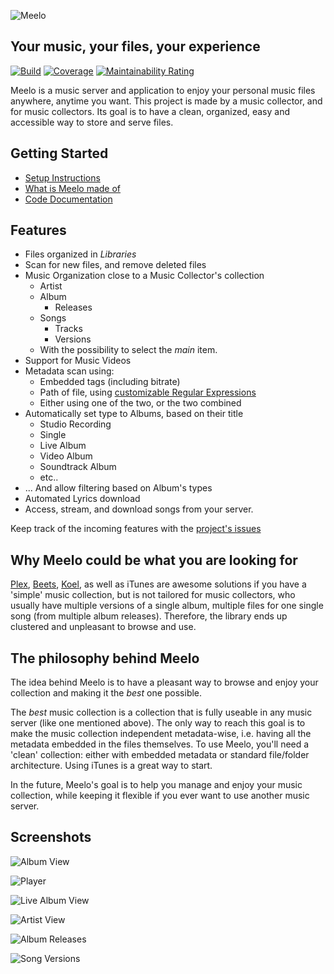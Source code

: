 ![Meelo](front/public/banner.png)

## Your music, your files, your experience

[![Build](https://github.com/Arthi-chaud/Meelo/actions/workflows/build.yml/badge.svg)](https://github.com/Arthi-chaud/Meelo/actions/workflows/build.yml)
[![Coverage](https://sonarcloud.io/api/project_badges/measure?project=Arthi-chaud_Meelo&metric=coverage)](https://sonarcloud.io/summary/new_code?id=Arthi-chaud_Meelo)
[![Maintainability Rating](https://sonarcloud.io/api/project_badges/measure?project=Arthi-chaud_Meelo&metric=sqale_rating)](https://sonarcloud.io/summary/new_code?id=Arthi-chaud_Meelo)

Meelo is a music server and application to enjoy your personal music files anywhere, anytime you want.
This project is made by a music collector, and for music collectors. Its goal is to have a clean, organized, easy and accessible way to store and serve files.

## Getting Started

- [Setup Instructions](https://arthi-chaud.github.io/Meelo/additional-documentation/setting-up.html)
- [What is Meelo made of](https://arthi-chaud.github.io/Meelo/additional-documentation/technologies.html)
- [Code Documentation](https://arthi-chaud.github.io/Meelo/overview.html)

## Features

- Files organized in *Libraries*
- Scan for new files, and remove deleted files
- Music Organization close to a Music Collector's collection
  - Artist
  - Album
    - Releases
  - Songs
    - Tracks
    - Versions
  - With the possibility to select the *main* item.
- Support for Music Videos
- Metadata scan using:
  - Embedded tags (including bitrate)
  - Path of file, using [customizable Regular Expressions](https://arthi-chaud.github.io/Meelo/additional-documentation/setting-up.html#prepare-your-settings)
  - Either using one of the two, or the two combined
- Automatically set type to Albums, based on their title
  - Studio Recording
  - Single
  - Live Album
  - Video Album
  - Soundtrack Album
  - etc..
- ... And allow filtering based on Album's types
- Automated Lyrics download
- Access, stream, and download songs from your server.

Keep track of the incoming features with the [project's issues](https://github.com/Arthi-chaud/Meelo/issues)

## Why Meelo could be what you are looking for

[Plex](https://www.plex.tv/fr/), [Beets](https://github.com/beetbox/beets), [Koel](https://github.com/koel/koel), as well as iTunes are awesome solutions if you have a 'simple' music collection, but is not tailored for music collectors, who usually have multiple versions of a single album, multiple files for one single song (from multiple album releases). Therefore, the library ends up clustered and unpleasant to browse and use.

## The philosophy behind Meelo

The idea behind Meelo is to have a pleasant way to browse and enjoy your collection and making it the *best* one possible.

The *best* music collection is a collection that is fully useable in any music server (like one mentioned above). The only way to reach this goal is to make the music collection independent metadata-wise, i.e. having all the metadata embedded in the files themselves.
To use Meelo, you'll need a 'clean' collection: either with embedded metadata or standard file/folder architecture. Using iTunes is a great way to start.

In the future, Meelo's goal is to help you manage and enjoy your music collection, while keeping it flexible if you ever want to use another music server.

## Screenshots

![Album View](./docs/assets/album-view.png)

![Player](./docs/assets/player.png)

![Live Album View](./docs/assets/live-album-view.png)

![Artist View](./docs/assets/artist-view.png)

![Album Releases](./docs/assets/album-releases.png)

![Song Versions](./docs/assets/song-versions.png)
